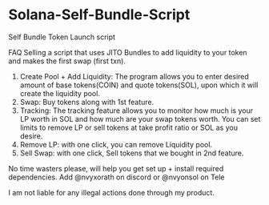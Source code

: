 # Solana-Self-Bundle-Script
Self Bundle Token Launch script

FAQ
Selling a script that uses JITO Bundles to add liquidity to your token and makes the first swap (first txn).
1. Create Pool + Add Liquidity: The program allows you to enter desired amount of base tokens(COIN) and quote tokens(SOL), upon which it will create the liquidity pool.
2. Swap: Buy tokens along with 1st feature.
3. Tracking: The tracking feature allows you to monitor how much is your LP worth in SOL and how much are your swap tokens worth. You can set limits to remove LP or sell  tokens at take profit ratio or SOL as you desire.
4. Remove LP: with one click, you can remove Liquidity pool.
5. Sell Swap: with one click, Sell tokens that we bought in 2nd feature.

No time wasters please, will help you get set up + install required dependencies.
Add @nvyxorath on discord or @nvyonsol on Tele

I am not liable for any illegal actions done through my product.
